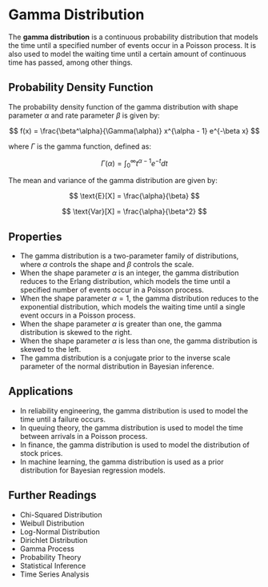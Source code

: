 # Gamma Distribution

The **gamma distribution** is a continuous probability distribution that models the time until a specified number of events occur in a Poisson process. It is also used to model the waiting time until a certain amount of continuous time has passed, among other things.

## Probability Density Function

The probability density function of the gamma distribution with shape parameter $\alpha$ and rate parameter $\beta$ is given by:

$$
f(x) = \frac{\beta^\alpha}{\Gamma(\alpha)} x^{\alpha - 1} e^{-\beta x}
$$

where $\Gamma$ is the gamma function, defined as:

$$
\Gamma(\alpha) = \int_0^\infty t^{\alpha-1} e^{-t}dt
$$

The mean and variance of the gamma distribution are given by:

$$
\text{E}[X] = \frac{\alpha}{\beta}
$$

$$
\text{Var}[X] = \frac{\alpha}{\beta^2}
$$

## Properties

- The gamma distribution is a two-parameter family of distributions, where $\alpha$ controls the shape and $\beta$ controls the scale.
- When the shape parameter $\alpha$ is an integer, the gamma distribution reduces to the Erlang distribution, which models the time until a specified number of events occur in a Poisson process.
- When the shape parameter $\alpha = 1$, the gamma distribution reduces to the exponential distribution, which models the waiting time until a single event occurs in a Poisson process.
- When the shape parameter $\alpha$ is greater than one, the gamma distribution is skewed to the right.
- When the shape parameter $\alpha$ is less than one, the gamma distribution is skewed to the left.
- The gamma distribution is a conjugate prior to the inverse scale parameter of the normal distribution in Bayesian inference.

## Applications

- In reliability engineering, the gamma distribution is used to model the time until a failure occurs.
- In queuing theory, the gamma distribution is used to model the time between arrivals in a Poisson process.
- In finance, the gamma distribution is used to model the distribution of stock prices.
- In machine learning, the gamma distribution is used as a prior distribution for Bayesian regression models.

## Further Readings

- Chi-Squared Distribution
- Weibull Distribution
- Log-Normal Distribution
- Dirichlet Distribution
- Gamma Process
- Probability Theory
- Statistical Inference
- Time Series Analysis
